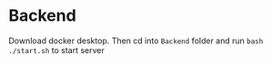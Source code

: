 # Backend
Download docker desktop. Then cd into `Backend` folder and run `bash ./start.sh` to start server